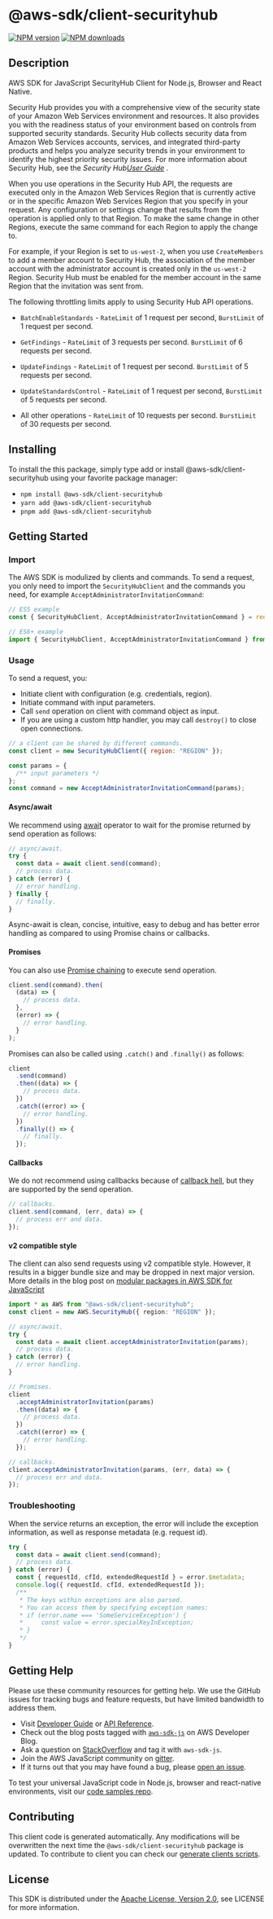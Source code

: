 # @aws-sdk/client-securityhub

[![NPM version](https://img.shields.io/npm/v/@aws-sdk/client-securityhub/latest.svg)](https://www.npmjs.com/package/@aws-sdk/client-securityhub)
[![NPM downloads](https://img.shields.io/npm/dm/@aws-sdk/client-securityhub.svg)](https://www.npmjs.com/package/@aws-sdk/client-securityhub)

## Description

AWS SDK for JavaScript SecurityHub Client for Node.js, Browser and React Native.

<p>Security Hub provides you with a comprehensive view of the security state of your Amazon Web Services environment and resources. It also provides you with the readiness status
of your environment based on controls from supported security standards. Security Hub collects
security data from Amazon Web Services accounts, services, and integrated third-party products and helps
you analyze security trends in your environment to identify the highest priority security
issues. For more information about Security Hub, see the <i>Security Hub<a href="https://docs.aws.amazon.com/securityhub/latest/userguide/what-is-securityhub.html">User
Guide</a>
</i>.</p>
<p>When you use operations in the Security Hub API, the requests are executed only in the Amazon Web Services
Region that is currently active or in the specific Amazon Web Services Region that you specify in your
request. Any configuration or settings change that results from the operation is applied
only to that Region. To make the same change in other Regions, execute the same command for
each Region to apply the change to.</p>
<p>For example, if your Region is set to <code>us-west-2</code>, when you use <code>CreateMembers</code> to add a member account to Security Hub, the association of
the member account with the administrator account is created only in the <code>us-west-2</code>
Region. Security Hub must be enabled for the member account in the same Region that the invitation
was sent from.</p>
<p>The following throttling limits apply to using Security Hub API operations.</p>
<ul>
<li>
<p>
<code>BatchEnableStandards</code> - <code>RateLimit</code> of 1
request per second, <code>BurstLimit</code> of 1 request per second.</p>
</li>
<li>
<p>
<code>GetFindings</code> - <code>RateLimit</code> of 3 requests per second.
<code>BurstLimit</code> of 6 requests per second.</p>
</li>
<li>
<p>
<code>UpdateFindings</code> - <code>RateLimit</code> of 1 request per
second. <code>BurstLimit</code> of 5 requests per second.</p>
</li>
<li>
<p>
<code>UpdateStandardsControl</code> - <code>RateLimit</code> of
1 request per second, <code>BurstLimit</code> of 5 requests per second.</p>
</li>
<li>
<p>All other operations - <code>RateLimit</code> of 10 requests per second.
<code>BurstLimit</code> of 30 requests per second.</p>
</li>
</ul>

## Installing

To install the this package, simply type add or install @aws-sdk/client-securityhub
using your favorite package manager:

- `npm install @aws-sdk/client-securityhub`
- `yarn add @aws-sdk/client-securityhub`
- `pnpm add @aws-sdk/client-securityhub`

## Getting Started

### Import

The AWS SDK is modulized by clients and commands.
To send a request, you only need to import the `SecurityHubClient` and
the commands you need, for example `AcceptAdministratorInvitationCommand`:

```js
// ES5 example
const { SecurityHubClient, AcceptAdministratorInvitationCommand } = require("@aws-sdk/client-securityhub");
```

```ts
// ES6+ example
import { SecurityHubClient, AcceptAdministratorInvitationCommand } from "@aws-sdk/client-securityhub";
```

### Usage

To send a request, you:

- Initiate client with configuration (e.g. credentials, region).
- Initiate command with input parameters.
- Call `send` operation on client with command object as input.
- If you are using a custom http handler, you may call `destroy()` to close open connections.

```js
// a client can be shared by different commands.
const client = new SecurityHubClient({ region: "REGION" });

const params = {
  /** input parameters */
};
const command = new AcceptAdministratorInvitationCommand(params);
```

#### Async/await

We recommend using [await](https://developer.mozilla.org/en-US/docs/Web/JavaScript/Reference/Operators/await)
operator to wait for the promise returned by send operation as follows:

```js
// async/await.
try {
  const data = await client.send(command);
  // process data.
} catch (error) {
  // error handling.
} finally {
  // finally.
}
```

Async-await is clean, concise, intuitive, easy to debug and has better error handling
as compared to using Promise chains or callbacks.

#### Promises

You can also use [Promise chaining](https://developer.mozilla.org/en-US/docs/Web/JavaScript/Guide/Using_promises#chaining)
to execute send operation.

```js
client.send(command).then(
  (data) => {
    // process data.
  },
  (error) => {
    // error handling.
  }
);
```

Promises can also be called using `.catch()` and `.finally()` as follows:

```js
client
  .send(command)
  .then((data) => {
    // process data.
  })
  .catch((error) => {
    // error handling.
  })
  .finally(() => {
    // finally.
  });
```

#### Callbacks

We do not recommend using callbacks because of [callback hell](http://callbackhell.com/),
but they are supported by the send operation.

```js
// callbacks.
client.send(command, (err, data) => {
  // process err and data.
});
```

#### v2 compatible style

The client can also send requests using v2 compatible style.
However, it results in a bigger bundle size and may be dropped in next major version. More details in the blog post
on [modular packages in AWS SDK for JavaScript](https://aws.amazon.com/blogs/developer/modular-packages-in-aws-sdk-for-javascript/)

```ts
import * as AWS from "@aws-sdk/client-securityhub";
const client = new AWS.SecurityHub({ region: "REGION" });

// async/await.
try {
  const data = await client.acceptAdministratorInvitation(params);
  // process data.
} catch (error) {
  // error handling.
}

// Promises.
client
  .acceptAdministratorInvitation(params)
  .then((data) => {
    // process data.
  })
  .catch((error) => {
    // error handling.
  });

// callbacks.
client.acceptAdministratorInvitation(params, (err, data) => {
  // process err and data.
});
```

### Troubleshooting

When the service returns an exception, the error will include the exception information,
as well as response metadata (e.g. request id).

```js
try {
  const data = await client.send(command);
  // process data.
} catch (error) {
  const { requestId, cfId, extendedRequestId } = error.$metadata;
  console.log({ requestId, cfId, extendedRequestId });
  /**
   * The keys within exceptions are also parsed.
   * You can access them by specifying exception names:
   * if (error.name === 'SomeServiceException') {
   *     const value = error.specialKeyInException;
   * }
   */
}
```

## Getting Help

Please use these community resources for getting help.
We use the GitHub issues for tracking bugs and feature requests, but have limited bandwidth to address them.

- Visit [Developer Guide](https://docs.aws.amazon.com/sdk-for-javascript/v3/developer-guide/welcome.html)
  or [API Reference](https://docs.aws.amazon.com/AWSJavaScriptSDK/v3/latest/index.html).
- Check out the blog posts tagged with [`aws-sdk-js`](https://aws.amazon.com/blogs/developer/tag/aws-sdk-js/)
  on AWS Developer Blog.
- Ask a question on [StackOverflow](https://stackoverflow.com/questions/tagged/aws-sdk-js) and tag it with `aws-sdk-js`.
- Join the AWS JavaScript community on [gitter](https://gitter.im/aws/aws-sdk-js-v3).
- If it turns out that you may have found a bug, please [open an issue](https://github.com/aws/aws-sdk-js-v3/issues/new/choose).

To test your universal JavaScript code in Node.js, browser and react-native environments,
visit our [code samples repo](https://github.com/aws-samples/aws-sdk-js-tests).

## Contributing

This client code is generated automatically. Any modifications will be overwritten the next time the `@aws-sdk/client-securityhub` package is updated.
To contribute to client you can check our [generate clients scripts](https://github.com/aws/aws-sdk-js-v3/tree/main/scripts/generate-clients).

## License

This SDK is distributed under the
[Apache License, Version 2.0](http://www.apache.org/licenses/LICENSE-2.0),
see LICENSE for more information.
